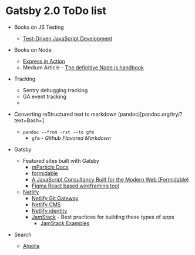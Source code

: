 # Gatsby 2.0 ToDo list

 - Books on JS Testing
    - [Test-Driven JavaScript Development](https://www.tddjs.com/)
 - Books on Node
    - [Express in Action](https://www.manning.com/books/express-in-action)
    - Medium Article - [The definitive Node.js handbook](https://medium.freecodecamp.org/the-definitive-node-js-handbook-6912378afc6e)

 - Tracking
    - Sentry debugging tracking
    - GA event tracking
    - 

 - Converting reStructured text to markdown (pandoc)[pandoc.org/try/?text=Bash=<URL PERNCENT ENCODED FILE TO CONVERT>]
    - `pandoc --from -rst --to gfm`
        - `gfm` - *Github Flavored Markdown*

 - Gatsby
    - Featured sites built with Gatsby
        - [mParticle Docs](https://docs.mparticle.com/guides/)
        - [formidable](https://formidable.com/blog/2018/hooked-facebook-react/)
        - [A JavaScript Consultancy Built for the Modern Web (Formidable)](https://formidable.com/)
        - [Figma React based wireframing tool](https://www.figma.com/)
    - [Netlify](https://www.netlify.com/docs/identity/)
        - [Netlify Git Gateway](https://www.netlify.com/docs/git-gateway/)
        - [Netlify CMS](https://www.netlifycms.org/)
        - [Netlify identity](https://www.netlify.com/docs/identity/)
        - [JamStack](https://jamstack.org/) - Best practices for building these types of apps
            - [JamStack Examples](https://jamstack.org/examples/)

 - Search
    - [Algolia](https://www.algolia.com/)